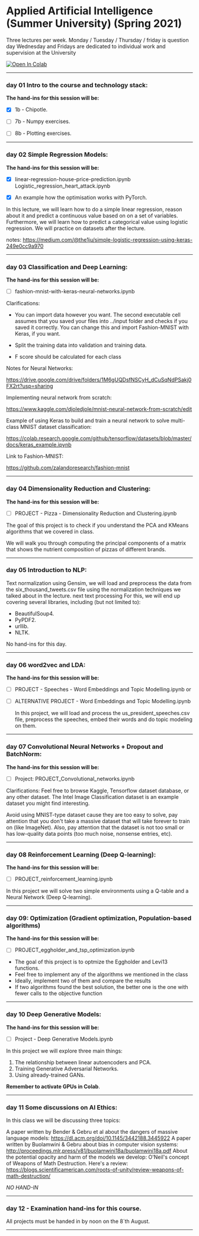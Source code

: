 # Applied Artificial Intelligence (Summer University) (Spring 2021)

Three lectures per week.
Monday / Tuesday / Thursday / friday is question day
Wednesday and Fridays are dedicated to individual work and supervision at the University

<a href="https://colab.research.google.com/github/flight505/Applied_AI_IT_Uni/blob/main/" target="_parent"><img src="https://colab.research.google.com/assets/colab-badge.svg" alt="Open In Colab"/></a>


***
### day 01 Intro to the course and technology stack:
<b> The hand-ins for this session will be: </b>
- [x] 1b - Chipotle.

- [ ] 7b - Numpy exercises.

- [ ] 8b - Plotting exercises.


***
### day 02 Simple Regression Models:

<b> The hand-ins for this session will be: </b>

- [x] linear-regression-house-price-prediction.ipynb
Logistic_regression_heart_attack.ipynb


- [x] An example how the optimisation works with PyTorch.

In this lecture, we will learn how to do a simple linear regression, reason about it and predict a continuous value based on on a set of variables. Furthermore, we will learn how to predict a categorical value using logistic regression. We will practice on datasets after the lecture.

notes: https://medium.com/@the1ju/simple-logistic-regression-using-keras-249e0cc9a970

***
### day 03 Classification and Deep Learning:

<b> The hand-ins for this session will be: </b>
- [ ] fashion-mnist-with-keras-neural-networks.ipynb

Clarifications:

* You can import data however you want. The second executable cell assumes that you saved your files into ../input folder and checks if you saved it correctly. You can change this and import Fashion-MNIST with Keras, if you want.

* Split the training data into validation and training data.

* F score should be calculated for each class

Notes for Neural Networks:

https://drive.google.com/drive/folders/1M6gUQDsfNSCyH_dCuSqNdPSakj0FX2rt?usp=sharing

Implementing neural network from scratch:

https://www.kaggle.com/djoledjole/mnist-neural-network-from-scratch/edit

Example of using Keras to build and train a neural network to solve multi-class MNIST dataset classification:

https://colab.research.google.com/github/tensorflow/datasets/blob/master/docs/keras_example.ipynb

Link to Fashion-MNIST:

https://github.com/zalandoresearch/fashion-mnist


***

### day 04 Dimensionality Reduction and Clustering:

<b> The hand-ins for this session will be: </b>

- [ ] PROJECT - Pizza - Dimensionality Reduction and Clustering.ipynb

The goal of this project is to check if you understand the PCA and KMeans algorithms that we covered in class.

We will walk you through computing the principal components of a matrix that shows the nutrient composition of pizzas of different brands.

***
### day 05 Introduction to NLP:

Text normalization using Gensim, we will load and preprocess the data from the six_thousand_tweets.csv file using the normalization techniques we talked about in the lecture.
next text processing
For this, we will end up covering several libraries, including (but not limited to):
- BeautifulSoup4.
- PyPDF2.
- urllib.
- NLTK.

No hand-ins for this day.
***

### day 06 word2vec and LDA:

<b> The hand-ins for this session will be: </b>

- [ ] PROJECT - Speeches - Word Embeddings and Topic Modelling.ipynb
or
- [ ] ALTERNATIVE PROJECT - Word Embeddings and Topic Modelling.ipynb

  In this project, we will load and process the us_president_speeches.csv file, preprocess the speeches, embed their words and do topic modeling on them.

***
### day 07 Convolutional Neural Networks + Dropout and BatchNorm:

<b> The hand-ins for this session will be: </b>
- [ ] Project: PROJECT_Convolutional_networks.ipynb

Clarifications: Feel free to browse Kaggle, Tensorflow dataset database, or any other dataset. The Intel Image Classification dataset is an example dataset you might find interesting.

Avoid using MNIST-type dataset cause they are too easy to solve, pay attention that you don't take a massive dataset that will take forever to train on (like ImageNet). Also, pay attention that the dataset is not too small or has low-quality data points (too much noise, nonsense entries, etc).

***

### day 08 Reinforcement Learning (Deep Q-learning):

<b> The hand-ins for this session will be: </b>
- [ ] PROJECT_reinforcement_learning.ipynb


In this project we will solve two simple environments using a Q-table and a Neural Network (Deep Q-learning).

***
### day 09: Optimization (Gradient optimization, Population-based algorithms)

<b> The hand-ins for this session will be: </b>
- [ ] PROJECT_eggholder_and_tsp_optimization.ipynb

* The goal of this project is to optmize the Eggholder and Levi13 functions.
* Feel free to implement any of the algorithms we mentioned in the class
* Ideally, implement two of them and compare the results
* If two algorithms found the best solution, the better one is the one with fewer calls to the objective function

***
### day 10 Deep Generative Models:

<b> The hand-ins for this session will be: </b>
- [ ] Project - Deep Generative Models.ipynb

In this project we will explore three main things:
1. The relationship between linear autoencoders and PCA.
2. Training Generative Adversarial Networks.
3. Using already-trained GANs.


**Remember to activate GPUs in Colab**.



***
### day 11 Some discussions on AI Ethics:

In this class we will be discussing three topics:

A paper written by Bender & Gebru et al about the dangers of massive language models: https://dl.acm.org/doi/10.1145/3442188.3445922
A paper written by Buolamwini & Gebru about bias in computer vision systems: http://proceedings.mlr.press/v81/buolamwini18a/buolamwini18a.pdf
About the potential opacity and harm of the models we develop: O'Neil's concept of Weapons of Math Destruction. Here's a review: https://blogs.scientificamerican.com/roots-of-unity/review-weapons-of-math-destruction/

*NO HAND-IN*

***
### day 12 - Examination hand-ins for this course.

All projects must be handed in by noon on the 8´th August.

***



